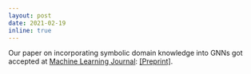 ```yaml
---
layout: post
date: 2021-02-19
inline: true
---
```


Our paper on incorporating symbolic domain knowledge into GNNs got accepted at <a rel="external nofollow" href="https://www.springer.com/journal/10994" target="_blank">Machine Learning Journal</a>: <a rel="external nofollow" href="https://arxiv.org/abs/2010.13900" target="_blank">[Preprint]</a>.

